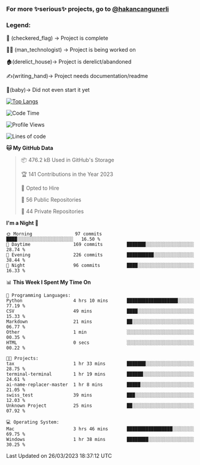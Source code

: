 ### For more ✨serious✨ projects, go to [@hakancangunerli](https://github.com/hakancangunerli)


### Legend:


🏁 (checkered_flag) -> Project is complete

👨‍💻 (man_technologist)   -> Project is being worked on

🏚️(derelict_house)-> Project is derelict/abandoned

✍️(writing_hand)-> Project needs documentation/readme

👶(baby)-> Did not even start it yet

[![Top Langs](https://github-readme-stats.vercel.app/api/top-langs/?username=johngunerli&layout=compact&hide=tex,html,shell,CSS&langs_count=10&exclude_repo=2015-csharp)](https://github.com/anuraghazra/github-readme-stats)


<!--START_SECTION:waka-->
![Code Time](http://img.shields.io/badge/Code%20Time-402%20hrs%206%20mins-blue)

![Profile Views](http://img.shields.io/badge/Profile%20Views-3-blue)

![Lines of code](https://img.shields.io/badge/From%20Hello%20World%20I%27ve%20Written-3.1%20million%20lines%20of%20code-blue)

**🐱 My GitHub Data** 

> 📦 476.2 kB Used in GitHub's Storage 
 > 
> 🏆 141 Contributions in the Year 2023
 > 
> 💼 Opted to Hire
 > 
> 📜 56 Public Repositories 
 > 
> 🔑 44 Private Repositories 
 > 
**I'm a Night 🦉** 

```text
🌞 Morning                97 commits          ████░░░░░░░░░░░░░░░░░░░░░   16.50 % 
🌆 Daytime                169 commits         ███████░░░░░░░░░░░░░░░░░░   28.74 % 
🌃 Evening                226 commits         ██████████░░░░░░░░░░░░░░░   38.44 % 
🌙 Night                  96 commits          ████░░░░░░░░░░░░░░░░░░░░░   16.33 % 
```


📊 **This Week I Spent My Time On** 

```text
💬 Programming Languages: 
Python                   4 hrs 10 mins       ███████████████████░░░░░░   77.19 % 
CSV                      49 mins             ████░░░░░░░░░░░░░░░░░░░░░   15.33 % 
Markdown                 21 mins             ██░░░░░░░░░░░░░░░░░░░░░░░   06.77 % 
Other                    1 min               ░░░░░░░░░░░░░░░░░░░░░░░░░   00.35 % 
HTML                     0 secs              ░░░░░░░░░░░░░░░░░░░░░░░░░   00.22 % 

🐱‍💻 Projects: 
tax                      1 hr 33 mins        ███████░░░░░░░░░░░░░░░░░░   28.75 % 
terminal-terminal        1 hr 19 mins        ██████░░░░░░░░░░░░░░░░░░░   24.61 % 
ai-name-replacer-master  1 hr 8 mins         █████░░░░░░░░░░░░░░░░░░░░   21.05 % 
swiss_test               39 mins             ███░░░░░░░░░░░░░░░░░░░░░░   12.03 % 
Unknown Project          25 mins             ██░░░░░░░░░░░░░░░░░░░░░░░   07.92 % 

💻 Operating System: 
Mac                      3 hrs 46 mins       █████████████████░░░░░░░░   69.75 % 
Windows                  1 hr 38 mins        ████████░░░░░░░░░░░░░░░░░   30.25 % 
```


 Last Updated on 26/03/2023 18:37:12 UTC
<!--END_SECTION:waka-->


